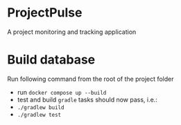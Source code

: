 # ProjectPulse
A project monitoring and tracking application

# Build database
Run following command from the root of the project folder
* run `docker compose up --build`
* test and build `gradle` tasks should now pass, i.e.:
* `./gradlew build`
* `./gradlew test`